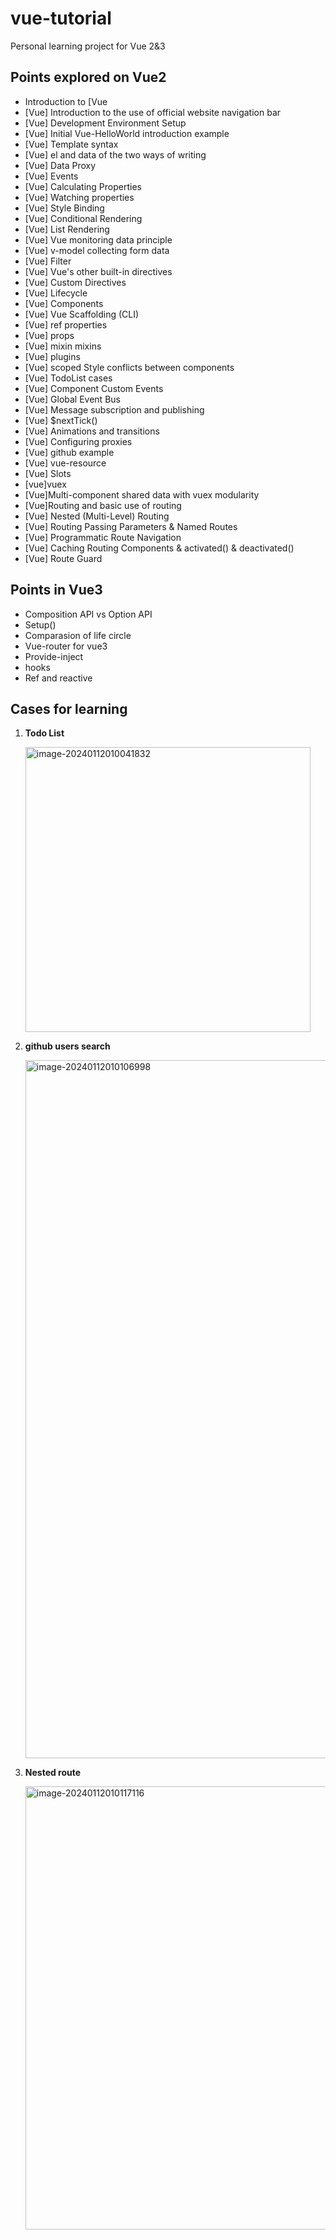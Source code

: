 # vue-tutorial

Personal learning project for Vue 2&amp;3

## Points explored on Vue2

+ Introduction to [Vue
+ [Vue] Introduction to the use of official website navigation bar
+ [Vue] Development Environment Setup
+ [Vue] Initial Vue-HelloWorld introduction example
+ [Vue] Template syntax
+ [Vue] el and data of the two ways of writing
+ [Vue] Data Proxy
+ [Vue] Events
+ [Vue] Calculating Properties
+ [Vue] Watching properties
+ [Vue] Style Binding
+ [Vue] Conditional Rendering
+ [Vue] List Rendering
+ [Vue] Vue monitoring data principle
+ [Vue] v-model collecting form data
+ [Vue] Filter
+ [Vue] Vue's other built-in directives
+ [Vue] Custom Directives
+ [Vue] Lifecycle
+ [Vue] Components
+ [Vue] Vue Scaffolding (CLI)
+ [Vue] ref properties
+ [Vue] props
+ [Vue] mixin mixins
+ [Vue] plugins
+ [Vue] scoped Style conflicts between components
+ [Vue] TodoList cases
+ [Vue] Component Custom Events
+ [Vue] Global Event Bus
+ [Vue] Message subscription and publishing
+ [Vue] $nextTick()
+ [Vue] Animations and transitions
+ [Vue] Configuring proxies
+ [Vue] github example
+ [Vue] vue-resource
+ [Vue] Slots
+ [vue]vuex
+ [Vue]Multi-component shared data with vuex modularity
+ [Vue]Routing and basic use of routing
+ [Vue] Nested (Multi-Level) Routing
+ [Vue] Routing Passing Parameters & Named Routes
+ [Vue] Programmatic Route Navigation
+ [Vue] Caching Routing Components & activated() & deactivated()
+ [Vue] Route Guard

## Points in Vue3

+ Composition API vs Option API
+ Setup()
+ Comparasion of life circle
+ Vue-router for vue3
+ Provide-inject
+ hooks
+ Ref and reactive

## Cases for learning

1. **Todo List**

     <img width="456" alt="image-20240112010041832" src="https://github.com/ArkiLovesProgramming/vue-tutorial/assets/126368735/5b2f632c-54f0-4219-b940-1c0b61ca5c1b">

2. **github users search**
   
    <img width="1117" alt="image-20240112010106998" src="https://github.com/ArkiLovesProgramming/vue-tutorial/assets/126368735/5ce45001-4232-4d16-9333-fefcd8a29fff">

3. **Nested route**

    <img width="709" alt="image-20240112010117116" src="https://github.com/ArkiLovesProgramming/vue-tutorial/assets/126368735/4e8f8e0c-e059-41e9-8875-9aea9d502580">
